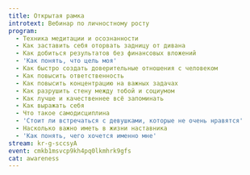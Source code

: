 ```yaml
---
title: Открытая рамка
introtext: Вебинар по личностному росту
program:
  - Техника медитации и осознанности
  - Как заставить себя оторвать задницу от дивана
  - Как добиться результатов без финансовых вложений
  - 'Как понять, что цель моя'
  - Как быстро создать доверительные отношения с человеком
  - Как повысить ответственность
  - Как повысить концентрацию на важных задачах
  - Как разрушить стену между тобой и социумом
  - Как лучше и качественнее всё запоминать
  - Как выражать себя
  - Что такое самодисциплина
  - 'Стоит ли встречаться с девушками, которые не очень нравятся'
  - Насколько важно иметь в жизни наставника
  - 'Как понять, чего хочется именно мне'
stream: kr-g-sccsyA
event: cmkb1msvcp9kh4pq0lkmhrk9gfs
cat: awareness
---
```

